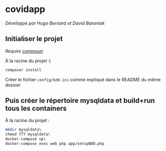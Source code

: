 # covidapp
*Développé par Hugo Bernard et David Baraniak*


## Initialiser le projet
*Require [composer](https://getcomposer.org "Site Officiel de composer")*

À la racine du projet :\
```bash
composer install
```

Créer le fichier `config/bdd.ini` comme expliqué dans le README du même dossier

## Puis créer le répertoire mysqldata et build+run tous les containers
À la racine du projet :
```bash
mkdir mysqldata\
chmod 777 mysqldata\
docker-compose up\
docker-compose exec web php app/setupBDD.php
```